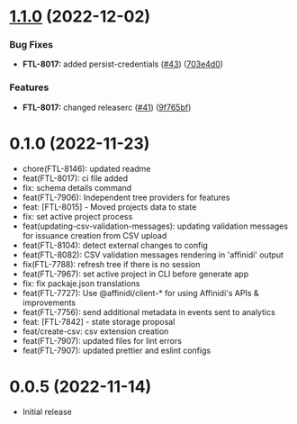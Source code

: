 # [1.1.0](https://github.com/affinidi/vscode-extension/compare/v1.0.0...v1.1.0) (2022-12-02)


### Bug Fixes

* **FTL-8017:** added persist-credentials ([#43](https://github.com/affinidi/vscode-extension/issues/43)) ([703e4d0](https://github.com/affinidi/vscode-extension/commit/703e4d0799a7213d35041816167705e4369db1c7))


### Features

* **FTL-8017:** changed releaserc ([#41](https://github.com/affinidi/vscode-extension/issues/41)) ([9f765bf](https://github.com/affinidi/vscode-extension/commit/9f765bf1189ce64ee939bc42e74ea3d1a72c370b))

# 0.1.0 (2022-11-23)

- chore(FTL-8146): updated readme
- feat(FTL-8017): ci file added
- fix: schema details command
- feat(FTL-7906): Independent tree providers for features
- feat: [FTL-8015] - Moved projects data to state
- fix: set active project process
- feat(updating-csv-validation-messages): updating validation messages for issuance creation from CSV upload
- feat(FTL-8104): detect external changes to config
- feat(FTL-8082): CSV validation messages rendering in 'affinidi' output
- fix(FTL-7788): refresh tree if there is no session
- feat(FTL-7967): set active project in CLI before generate app
- fix: fix packaje.json translations
- feat(FTL-7727): Use @affinidi/client-* for using Affinidi's APIs & improvements
- feat(FTL-7756): send additional metadata in events sent to analytics
- feat: [FTL-7842] - state storage proposal
- feat/create-csv: csv extension creation
- feat(FTL-7907): updated files for lint errors
- feat(FTL-7907): updated prettier and eslint configs

# 0.0.5 (2022-11-14)

- Initial release
